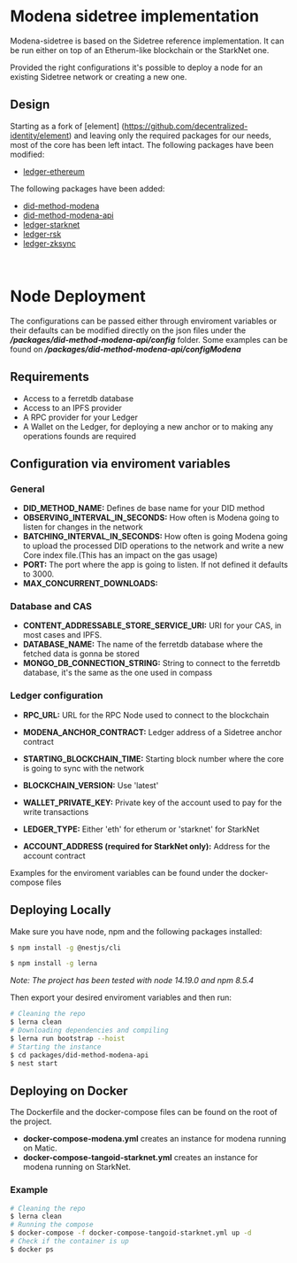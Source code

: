 # Modena sidetree implementation

Modena-sidetree is based on the Sidetree reference implementation. It can be run either on top of an Etherum-like blockchain or the StarkNet one.

Provided the right configurations it's possible to deploy a node for an existing Sidetree network or creating a new one.


## Design

Starting as a fork of [element] (https://github.com/decentralized-identity/element) and leaving only the required packages for our needs, most of the core has been left intact.
The following packages have been modified:
- [ledger-ethereum](packages/ledger-ethereum/README.md)

The following packages have been added:

- [did-method-modena](packages/did-method-modena/README.md)
- [did-method-modena-api](packages/did-method-modena-api/README.md)
- [ledger-starknet](packages/ledger-starknet/README.md)
- [ledger-rsk](packages/ledger-rsk/README.md)
- [ledger-zksync](packages/ledger-zksync/README.md)

<br>

# Node Deployment

The configurations can be passed either through enviroment variables or their defaults can be modified directly on the json files under the ***/packages/did-method-modena-api/config*** folder.
Some examples can be found on ***/packages/did-method-modena-api/configModena***

## Requirements
- Access to a ferretdb database
- Access to an IPFS provider
- A RPC provider for your Ledger
- A Wallet on the Ledger, for deploying a new anchor or to making any operations founds are required


## Configuration via enviroment variables

### General

- **DID_METHOD_NAME:** Defines de base name for your DID method
- **OBSERVING_INTERVAL_IN_SECONDS:** How often is Modena going to listen for changes in the network
- **BATCHING_INTERVAL_IN_SECONDS:** How often is going Modena going to upload the processed DID operations to the network and write a new Core index file.(This has an impact on the gas usage)
- **PORT:** The port where the app is going to listen. If not defined it defaults to 3000.
- **MAX_CONCURRENT_DOWNLOADS:**

### Database and CAS

- **CONTENT_ADDRESSABLE_STORE_SERVICE_URI:** URI for your CAS, in most cases and IPFS.
- **DATABASE_NAME:** The name of the ferretdb database where the fetched data is gonna be stored
- **MONGO_DB_CONNECTION_STRING:** String to connect to the ferretdb database, it's the same as the one used in compass


### Ledger configuration
- **RPC_URL:** URL for the RPC Node used to connect to the blockchain
- **MODENA_ANCHOR_CONTRACT:** Ledger address of a Sidetree anchor contract
- **STARTING_BLOCKCHAIN_TIME:** Starting block number where the core is going to sync with the network
- **BLOCKCHAIN_VERSION:** Use 'latest'
- **WALLET_PRIVATE_KEY:** Private key of the account used to pay for the write transactions

- **LEDGER_TYPE:** Either 'eth' for etherum or 'starknet' for StarkNet

- **ACCOUNT_ADDRESS (required for StarkNet only):** Address for the account contract  
          
Examples for the enviroment variables can be found under the docker-compose files

## Deploying Locally

Make sure you have node, npm and the following packages installed:

```bash
$ npm install -g @nestjs/cli

$ npm install -g lerna
```

*Note: The project has been tested with node 14.19.0 and npm 8.5.4*


Then export your desired enviroment variables and then run:
```bash
# Cleaning the repo
$ lerna clean
# Downloading dependencies and compiling
$ lerna run bootstrap --hoist
# Starting the instance
$ cd packages/did-method-modena-api
$ nest start
```

## Deploying on Docker

The Dockerfile and the docker-compose files can be found on the root of the project.

- **docker-compose-modena.yml** creates an instance for modena running on Matic.
- **docker-compose-tangoid-starknet.yml** creates an instance for modena running on StarkNet.

### Example

```bash
# Cleaning the repo
$ lerna clean
# Running the compose
$ docker-compose -f docker-compose-tangoid-starknet.yml up -d
# Check if the container is up
$ docker ps
```


